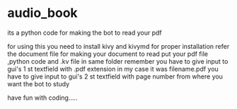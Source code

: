 # audio_book
its a python code for making the bot to read your pdf

for using this you need to install kivy and kivymd 
for proper installation refer the document file
for making your document to read 
put your pdf file ,python code and .kv file in same folder
remember you have to give input to gui's 1 st textfield with .pdf extension 
in my case it was filename.pdf 
you have to give input to gui's 2 st textfield with page number from where you want the bot to study

have fun with coding.....
